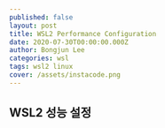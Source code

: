 ```yaml
---
published: false
layout: post
title: WSL2 Performance Configuration
date: 2020-07-30T00:00:00.000Z
author: Bongjun Lee
categories: wsl
tags: wsl2 linux
cover: /assets/instacode.png
---
```

## WSL2 성능 설정
